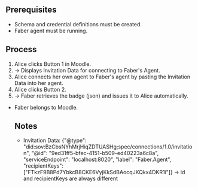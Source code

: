 ## Prerequisites
- Schema and credential definitions must be created.
- Faber agent must be running.

## Process
1. Alice clicks Button 1 in Moodle.
2. -> Displays Invitation Data for connecting to Faber's Agent.
3. Alice connects her own agent to Faber's agent by pasting the Invitation Data into her agent.
4. Alice clicks Button 2.
5. -> Faber retrieves the badge (json) and issues it to Alice automatically.

- Faber belongs to Moodle.

  ## Notes
  - Invitation Data: {"@type": "did:sov:BzCbsNYhMrjHiqZDTUASHg;spec/connections/1.0/invitation", "@id": "9ed31ff5-bfec-4151-b509-ed40223a6c8a", "serviceEndpoint": "localhost:8020", "label": "Faber.Agent", "recipientKeys": ["FTkzF9B8Pd7YbkcB8CKE6VyjKkSdBAocqJKQkx4DKR1i"]}
 -> id and recipientKeys are always different
